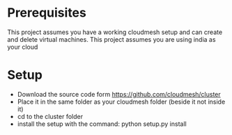 # Prerequisites

This project assumes you have a working cloudmesh setup and can create and delete virtual machines.
This project assumes you are using india as your cloud

# Setup

* Download the source code form https://github.com/cloudmesh/cluster
* Place it in the same folder as your cloudmesh folder (beside it not inside it)
* cd to the cluster folder
* install the setup with the command: python setup.py install

